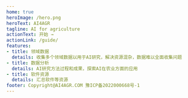 ```yaml
---
home: true
heroImage: /hero.png
heroText: AI4AGR
tagline: AI for agriculture
actionText: 开始 →
actionLink: /guide/
features:
- title: 领域数据
  details: 收集多个领域数据以用于AI研究，解决资源混杂，数据难以全面收集问题
- title: 数据分析
  details: AI研究方法过程和成果，探索AI在农业方面的应用
- title: 软件资源
  details: 汇总软件等资源
footer: Copyright@AI4AGR.COM 豫ICP备2022000668号-1 
---
```

